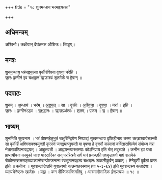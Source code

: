 +++
title = "१८ शुनमन्धाय भरमह्वयत्सा"

+++
## अधिमन्त्रम्
अश्विनौ। कक्षीवान् दैर्घतमस औशिजः। त्रिष्टुप्।

## मन्त्रः
शु॒नम॒न्धाय॒ भर॑मह्वय॒त्सा वृ॒कीर॑श्विना वृषणा॒ नरेति॑ ।  
जा॒रः क॒नीन॑ इव चक्षदा॒न ऋ॒ज्राश्वः॑ श॒तमेकं॑ च मे॒षान् ॥

## पदपाठः
शु॒नम् । अ॒न्धाय॑ । भर॑म् । अ॒ह्व॒य॒त् । सा । वृ॒कीः । अ॒श्वि॒ना॒ । वृ॒ष॒णा॒ । नरा॑ । इति॑ ।  
जा॒रः । क॒नीनः॑ऽइव । च॒क्ष॒दा॒नः । ऋ॒ज्रऽअ॑श्वः । श॒तम् । एक॑म् । च॒ । मे॒षान् ॥

## भाष्यम्
शुनमिति सुखनाम । भरं पोषणहेतुभूतं चक्षुरिन्द्रियेण निष्पाद्यं सुखमन्धाय दृष्टिहीनाय तस्मा ऋज्राश्वायेच्छन्ती सा वृकीर्हे अश्विनावश्वयुक्तौ कृत्स्नं जगद्व्याप्नुवन्तौ वा वृषणा हे वृषणौ कामानां वर्षितारावित्येवं संबोध्य नरा नेतारावश्विनावह्वयत् । आहूतवती । आह्वयन्त्यास्तस्याः कोऽभिप्राय इति चेत् तदुच्यते । कनीन इव यथा प्राप्तयौवनः कामुको जारः पारदारिकः सन् परस्त्रियै सर्वं धनं प्रयच्छति एवमृज्राश्वो मह्यं शतमेकं चैकोत्तरशतसङ्ख्याकान्मेषान्पौरजनानां स्वभूतानपहृत्य चक्षदानः शकलीकुर्वन् प्रादात् । तेनेदृशीं दुर्दशां प्राप्त इति ॥ कनीनः । युवशब्दादिष्ठनि युवाल्पयोः कन्नन्यतरस्याम् (पा ५-३-६४) इति युवशब्दस्य कन्नादेशः । व्यत्ययेनेष्ठनः खादेशः । यद्वा । कन दीप्तिकान्तिगतिषु । आस्मादौणादिक ईनप्रत्ययः ॥ १८ ॥